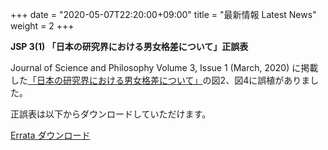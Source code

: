 +++
date = "2020-05-07T22:20:00+09:00"
title = "最新情報 Latest News"
weight = 2
+++

**JSP 3(1) 「日本の研究界における男女格差について」正誤表**

Journal of Science and Philosophy Volume 3, Issue 1 (March, 2020) に掲載した[「日本の研究界における男女格差について」](/jsp_contents/jsp_3_1)の図2、図4に誤植がありました。

正誤表は以下からダウンロードしていただけます。

<a href="/pdf/jsp/3/1/3errata_1_01_Toyoizumi.pdf" class="btn btn-action" onclick="ga('send', 'pageview', '/pdf/jsp/3/1/3errata_1_01_Toyoizumi.pdf')">Errata ダウンロード</a>

<!--more-->

